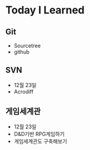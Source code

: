 # Today I Learned

## Git

* Sourcetree
* github

## SVN

* 12월 23일
* Acrodiff

## 게임세계관
* 12월 23일
* D&D기반 RPG게임하기
* 게임세계관도 구축해보기



